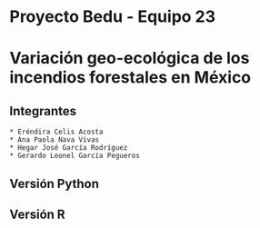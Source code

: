 # Proyecto Bedu - Equipo 23
# Variación geo-ecológica de los incendios forestales en México
## Integrantes

    * Eréndira Celis Acosta
    * Ana Paola Nava Vivas
    * Hegar José García Rodríguez
    * Gerardo Leonel García Pegueros

## Versión Python
[Link al video Python]: https://www.youtube.com/watch?v=B3t9HQJ9G2k&ab_channel=TitoPegueros
[Link al git del proyecto en Python]: https://github.com/AnaNava1996/Proyecto_Bedu/blob/main/proyecto_python/BEDU_proyecto_python_equipo23.ipynb
[Link a Colabs]: https://colab.research.google.com/drive/1tKPZQ01Ruux7UzrUT_XYQDvfwQEbvGMK#scrollTo=cIKSYp-zsOGC

## Versión R
[Link al proyecto en R]: https://github.com/AnaNava1996/Proyecto_Bedu/tree/main/Version_R
[Link a shiny app]: https://ana-paola-nava-vivas.shinyapps.io/Incendios_Forestales/?_ga=2.221609436.55323161.1612811061-2016528240.1612811061
[Link al antiguo video]: https://www.youtube.com/watch?v=irvnLKF_rZM&ab_channel=TitoPegueros
    


